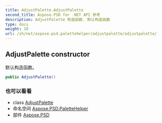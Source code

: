 ```yaml
---
title: AdjustPalette.AdjustPalette
second_title: Aspose.PSD for .NET API 参考
description: AdjustPalette 构造函数. 默认构造函数
type: docs
weight: 10
url: /zh/net/aspose.psd.palettehelper/adjustpalette/adjustpalette/
---
```

## AdjustPalette constructor

默认构造函数。

```csharp
public AdjustPalette()
```

### 也可以看看

* class [AdjustPalette](../)
* 命名空间 [Aspose.PSD.PaletteHelper](../../adjustpalette/)
* 部件 [Aspose.PSD](../../../)



